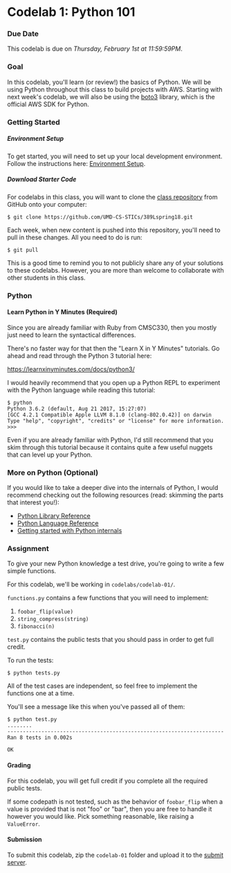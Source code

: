 # Codelab 1: Python 101

### Due Date

This codelab is due on *Thursday, February 1st at 11:59:59PM*.

### Goal

In this codelab, you'll learn (or review!) the basics of Python. We will be using Python throughout this class to build projects with AWS. Starting with next week's codelab, we will also be using the [boto3](https://github.com/boto/boto3) library, which is the official AWS SDK for Python.

### Getting Started

##### Environment Setup

To get started, you will need to set up your local development environment. Follow the instructions here: [Environment Setup](../../env.md).

##### Download Starter Code

For codelabs in this class, you will want to clone the [class repository](https://github.com/UMD-CS-STICs/389Lspring18) from GitHub onto your computer:

	$ git clone https://github.com/UMD-CS-STICs/389Lspring18.git

Each week, when new content is pushed into this repository, you'll need to pull in these changes. All you need to do is run:

	$ git pull

This is a good time to remind you to not publicly share any of your solutions to these codelabs. However, you are more than welcome to collaborate with other students in this class.

### Python

#### Learn Python in Y Minutes (Required)

Since you are already familiar with Ruby from CMSC330, then you mostly just need to learn the syntactical differences. 

There's no faster way for that then the "Learn X in Y Minutes" tutorials. Go ahead and read through the Python 3 tutorial here:

https://learnxinyminutes.com/docs/python3/

I would heavily recommend that you open up a Python REPL to experiment with the Python language while reading this tutorial:

	$ python
	Python 3.6.2 (default, Aug 21 2017, 15:27:07)
	[GCC 4.2.1 Compatible Apple LLVM 8.1.0 (clang-802.0.42)] on darwin
	Type "help", "copyright", "credits" or "license" for more information.
	>>>

Even if you are already familiar with Python, I'd still recommend that you skim through this tutorial because it contains quite a few useful nuggets that can level up your Python.

### More on Python (Optional)

If you would like to take a deeper dive into the internals of Python, I would recommend checking out the following resources (read: skimming the parts that interest you!):

- [Python Library Reference](https://docs.python.org/3/library/index.html)
- [Python Language Reference](https://docs.python.org/3/reference/index.html)
- [Getting started with Python internals](http://akaptur.com/blog/2014/08/03/getting-started-with-python-internals/)

### Assignment

To give your new Python knowledge a test drive, you're going to write a few simple functions.

For this codelab, we'll be working in `codelabs/codelab-01/`.

`functions.py` contains a few functions that you will need to implement:

1. `foobar_flip(value)`
2. `string_compress(string)`
3. `fibonacci(n)`

`test.py` contains the public tests that you should pass in order to get full credit.

To run the tests:

	$ python tests.py

All of the test cases are independent, so feel free to implement the functions one at a time.

You'll see a message like this when you've passed all of them:

	$ python test.py
	........
	----------------------------------------------------------------------
	Ran 8 tests in 0.002s

	OK

#### Grading

For this codelab, you will get full credit if you complete all the required public tests.

If some codepath is not tested, such as the behavior of `foobar_flip` when a value is provided that is not "foo" or "bar", then you are free to handle it however you would like. Pick something reasonable, like raising a `ValueError`.

#### Submission

To submit this codelab, zip the `codelab-01` folder and upload it to the [submit server](https://submit.cs.umd.edu/).
